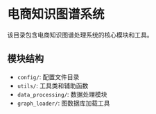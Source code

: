 # 电商知识图谱系统

该目录包含电商知识图谱处理系统的核心模块和工具。

## 模块结构

- `config/`: 配置文件目录
- `utils/`: 工具类和辅助函数
- `data_processing/`: 数据处理模块
- `graph_loader/`: 图数据库加载工具